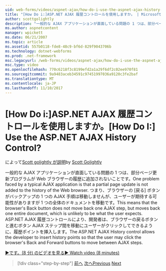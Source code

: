 ```yaml
---
uid: web-forms/videos/aspnet-ajax/how-do-i-use-the-aspnet-ajax-history-control
title: "[How Do i:]ASP.NET AJAX 履歴コントロールを使用しますか。 | Microsoft Docs"
author: scottgolightly
description: "一般的な AJAX アプリケーションが直面している問題の 1 つは、部分ページ更新プログラムが Web ブラウザーの履歴に追加されないことです。 つまり、ブラウザーの B.."
ms.author: aspnetcontent
manager: wpickett
ms.date: 06/21/2007
ms.topic: article
ms.assetid: 557b0118-fde8-48c9-bf6d-829f9043706b
ms.technology: dotnet-webforms
ms.prod: .net-framework
msc.legacyurl: /web-forms/videos/aspnet-ajax/how-do-i-use-the-aspnet-ajax-history-control
msc.type: video
ms.openlocfilehash: 770c6218f3c8199efd2a1a29f6df2c02ee970f81
ms.sourcegitcommit: 9a9483aceb34591c97451997036a9120c3fe2baf
ms.translationtype: MT
ms.contentlocale: ja-JP
ms.lasthandoff: 11/10/2017
---
```

<a name="how-do-i-use-the-aspnet-ajax-history-control"></a><span data-ttu-id="4c7c4-105">[How Do i:]ASP.NET AJAX 履歴コントロールを使用しますか。</span><span class="sxs-lookup"><span data-stu-id="4c7c4-105">[How Do I:] Use the ASP.NET AJAX History Control?</span></span>
====================
<span data-ttu-id="4c7c4-106">によって[Scott golightly が説明](https://github.com/scottgolightly)</span><span class="sxs-lookup"><span data-stu-id="4c7c4-106">by [Scott Golightly](https://github.com/scottgolightly)</span></span>

<span data-ttu-id="4c7c4-107">一般的な AJAX アプリケーションが直面している問題の 1 つは、部分ページ更新プログラムが Web ブラウザーの履歴に追加されないことです。</span><span class="sxs-lookup"><span data-stu-id="4c7c4-107">One problem faced by a typical AJAX application is that a partial page update is not added to the history of the Web browser.</span></span> <span data-ttu-id="4c7c4-108">つまり、ブラウザーの [戻る] ボタンがバックアップの 1 つの AJAX 手順は移動しませんが、ユーザーが期待する可能性がありますが 1 つの全体のドキュメントを移動です。</span><span class="sxs-lookup"><span data-stu-id="4c7c4-108">This means that the browser's Back button does not move back one AJAX step, but moves back one entire document, which is unlikely to be what the user expects.</span></span> <span data-ttu-id="4c7c4-109">ASP.NET AJAX 履歴コントロールにより、開発者は、ブラウザーの戻るボタンと進むボタン AJAX ステップ間を移動にユーザーがクリックしてできるように、履歴ポイントを挿入します。</span><span class="sxs-lookup"><span data-stu-id="4c7c4-109">The ASP.NET AJAX History control allows the developer to insert history points so that the user may click the browser's Back and Forward buttons to move between AJAX steps.</span></span>

[<span data-ttu-id="4c7c4-110">&#9654;です。(8 分) のビデオを見る</span><span class="sxs-lookup"><span data-stu-id="4c7c4-110">&#9654; Watch video (8 minutes)</span></span>](https://channel9.msdn.com/Blogs/ASP-NET-Site-Videos/how-do-i-use-the-aspnet-ajax-history-control)

>[!div class="step-by-step"]
<span data-ttu-id="4c7c4-111">[前へ](how-do-i-use-the-aspnet-ajax-updateprogress-control.md)
[次へ](how-do-i-implement-the-ajax-after-processing-pattern.md)</span><span class="sxs-lookup"><span data-stu-id="4c7c4-111">[Previous](how-do-i-use-the-aspnet-ajax-updateprogress-control.md)
[Next](how-do-i-implement-the-ajax-after-processing-pattern.md)</span></span>
